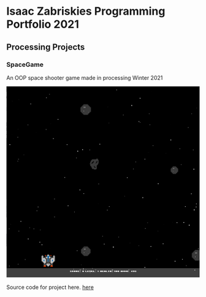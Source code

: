 # Isaac Zabriskies Programming Portfolio 2021

## Processing Projects

### SpaceGame

An OOP space shooter game made in processing Winter 2021

![SpaceGame](https://github.com/IsaacZab/programmingPortfolio/blob/gh-pages/images/SpaceGame.PNG?raw=true)

Source code for project here. [here](https://github.com/IsaacZab/programmingPortfolio/tree/gh-pages/src/SpaceGame)
